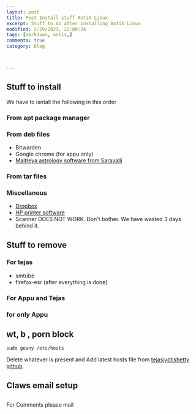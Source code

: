 ```yaml
---
layout: post
title: Post Install stuff AntiX Linux 
excerpt: Stuff to do after installing AntiX Linux
modified: 2/29/2023, 22:00:24
tags: [markdown, antix,]
comments: true
category: blog



---
```






[]()


## Stuff to install
We have to isntall the following in this order

### From apt package manager


### From deb files

- Bitwarden
- Google chrome (for appu only)
- [Maitreya astrology software from Saravalli](https://www.saravali.de/maitreya.html)


### From tar files

### Miscellanous

- [Dropbox](https://tejasavinashshetty.github.io/blog/antiX-dropbox/)
- [HP printer software](https://tejasavinashshetty.github.io/blog/antiX-printing/)
- Scanner DOES NOT WORK. Don't bother. We have wasted 3 days behind it.



## Stuff to remove 
### For tejas

- smtube
- firefox-esr (after everything is done)

### For Appu and Tejas


### for only Appu

## wt, b , porn block
`sudo geany /etc/hosts`

Delete whatever is present and 
Add latest hosts file from [tejasjyotishetty github](https://github.com/tejasjyothishetty/nixos-addblock-hosts)


## Claws email setup

## 

For Comments please mail
